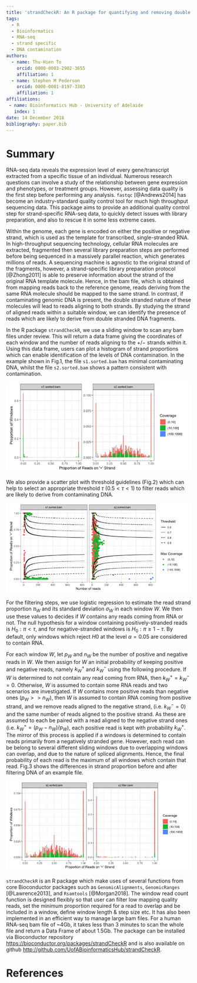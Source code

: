 ```yaml
---
title: 'strandCheckR: An R package for quantifying and removing double strand sequences for strand-specific RNA-seq'
tags:
  - R
  - Bioinformatics
  - RNA-seq
  - strand specific
  - DNA contamination
authors:
  - name: Thu-Hien To
    orcid: 0000-0003-2902-3655
    affiliation: 1 
  - name: Stephen M Pederson
    orcid: 0000-0001-8197-3303
    affiliation: 1
affiliations:
 - name: Bioinformatics Hub - University of Adelaide
   index: 1
date: 14 December 2018
bibliography: paper.bib
---
```


# Summary

RNA-seq data reveals the expression level of every gene/transcript extracted from a specific tissue of an individual. 
Numerous research questions can involve a study of the relationship between gene expression and phenotypes, or treatment groups.
However, assessing data quality is the first step before performing any analysis.
``fastqc`` [@Andrews2014] has become an  industry-standard quality control tool for much high throughput sequencing data.
This package aims to provide an additional quality control step for strand-specific RNA-seq data, to quickly detect issues with library preparation, and also to rescue it in some less extreme cases.

Within the genome, each gene is encoded on either the positive or negative strand, which is used as the template for transcribed, single-stranded RNA.
In high-throughput sequencing technology, cellular RNA molecules are extracted, fragmented then several library preparation steps are performed before being sequenced in a massively parallel reaction, which generates millions of reads. 
A sequencing machine is agnostic to the original strand of the fragments, however, a strand-specific library preparation protocol [@Zhong2011] is able to preserve information about the strand of the original RNA template molecule. 
Hence, in the bam file, which is obtained from mapping reads back to the reference genome, reads deriving from the same RNA molecule should be mapped to the same strand.
In contrast, if contaminating genomic DNA is present, the double stranded nature of these molecules will lead to reads aligning to both strands.
By studying the strand of aligned reads within a suitable window, we can identify the presence of reads which are likely to derive from double stranded DNA fragments. 

In the R package `strandCheckR`, we use a sliding window to scan any bam files under review. 
This will return a data frame giving the coordinates of each window and the number of reads aligning to the $+$/$-$ strands within it. 
Using this data frame, users can plot a histogram of strand proportions which can enable identification of the levels of DNA contamination. 
In the example shown in Fig.1, the file `s1.sorted.bam` has minimal contaminating DNA, whilst the file `s2.sorted.bam` shows a pattern consistent with contamination.

![Fig.1 - The file shown on the left appears to have minimal contaminating DNA, whilst the file on the right shows a large number of windows with alignments coming from both strands, indicating potential DNA contamination.](Rplot1.png)

We also provide a scatter plot with threshold guidelines (Fig.2) which can help to select an appropriate threshold $\tau$ ($0.5 < \tau < 1$) to filter reads which are likely to derive from contaminating DNA.

![Fig.2 - Plot showing read depth against the proportion of reads aligning to the + strand. Possible values for $\tau$ are shown as a series of lines](Rplot2.png)

For the filtering steps, we use logistic regression to estimate the read strand proportion $\pi_W$ and its standard deviation $\sigma_W$ in each window $W$. 
We then use these values to decides if $W$ contains any reads coming from RNA or not.
The null hypothesis for a window containing positively-stranded reads is $H_0: \pi < \tau$, and for negative-stranded windows is $H_0: \pi \ge 1-\tau$.
By default, only windows which reject $H0$ at the level $\alpha = 0.05$ are considered to contain RNA.

For each window $W$, let $p_W$ and $n_W$ be the number of positive and negative reads in $W$.
We then assign for $W$ an initial probability of keeping positive and negative reads, namely $k^{+}_W$ and $k^{-}_W$ using the following procedure. 
If $W$ is determined to not contain any read coming from RNA, then $k^{+}_W=k^{-}_W=0$.
Otherwise, $W$ is assumed to contain some RNA reads and two scenarios are investigated.
If $W$ contains more positive reads than negative ones ($p_W >> n_W$), then $W$ is assumed to contain RNA coming from positive strand, and we remove reads aligned to the negative strand,
(i.e. $k^{-}_W=0$) and the same number of reads aligned to the positive strand.
As these are assumed to each be paired with a read aligned to the negative strand ones (i.e. $k^{+}_W=(p_W-n_W)/p_W$), each positive read is kept with probability $k^{+}_W$.
The mirror of this process is applied if a windows is determined to contain reads primarily from a negatively stranded gene.
However, each read can be belong to several different sliding windows due to overlapping windows can overlap, and due to the nature of spliced alignments. 
Hence, the final probability of each read is the maximum of all windows which contain that read. 
Fig.3 shows the differences in strand proportion before and after filtering DNA of an example file.

![Fig.3 - Histogram showing the contaminated file from Fig 1 (s2.sorted.bam), both before and after filtering reads.](Rplot3.png)

``strandCheckR`` is an R package which make uses of several functions from core Bioconductor packages such as ``GenomicAlignments``, ``GenomicRanges``  [@Lawrence2013], and ``Rsamtools`` [@Morgan2018].
The window read count function is designed flexibly so that user can filter low  mapping quality reads, set the minimum proportion required for a read to overlap and be included in a window, define window length & step size etc. 
It has also been implemented in an efficient way to manage large bam files. 
For a human RNA-seq bam file of ~4Gb, it takes less than 3 minutes to scan the whole file and return a Data Frame of about 1.5Gb. 
The package can be installed via Bioconductor repository https://bioconductor.org/packages/strandCheckR and is also available on github http://github.com/UofABioinformaticsHub/strandCheckR.


# References